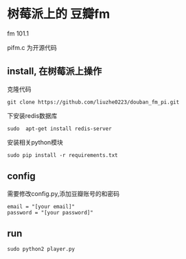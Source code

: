 树莓派上的 豆瓣fm
================================
fm 101.1

pifm.c 为开源代码


install, 在树莓派上操作
----------

克隆代码

```
git clone https://github.com/liuzhe0223/douban_fm_pi.git
```


下安装redis数据库

```
sudo  apt-get install redis-server
```

安装相关python模块

```
sudo pip install -r requirements.txt
```

config
--------------

需要修改config.py,添加豆瓣账号的和密码

```
email = "[your email]"
password = "[your password]"
```

run
--------

```
sudo python2 player.py
```
